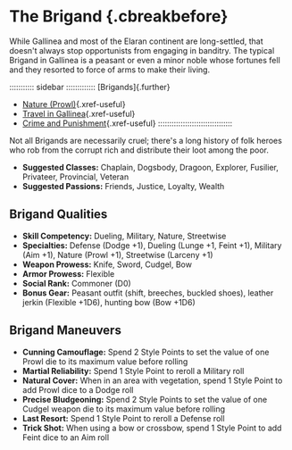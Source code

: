 # The Brigand {.cbreakbefore}

While Gallinea and most of the Elaran continent are long-settled, that
doesn't always stop opportunists from engaging in banditry. The typical
Brigand in Gallinea is a peasant or even a minor noble whose fortunes
fell and they resorted to force of arms to make their living.

::::::::::: sidebar :::::::::::::
[Brigands]{.further}

- [Nature (Prowl)](#prowl){.xref-useful}
- [Travel in Gallinea](#travel){.xref-useful}
- [Crime and Punishment](#crime-and-punishment){.xref-useful}
:::::::::::::::::::::::::::::::::

Not all Brigands are necessarily cruel; there's a long history of folk
heroes who rob from the corrupt rich and distribute their loot among the
poor.

- **Suggested Classes:** Chaplain, Dogsbody, Dragoon, Explorer, Fusilier, Privateer, Provincial, Veteran
- **Suggested Passions:** Friends, Justice, Loyalty, Wealth


## Brigand Qualities

- **Skill Competency:** Dueling, Military, Nature, Streetwise
- **Specialties:** Defense (Dodge +1), Dueling (Lunge +1, Feint +1), Military (Aim +1), Nature (Prowl +1), Streetwise (Larceny +1)
- **Weapon Prowess:** Knife, Sword, Cudgel, Bow
- **Armor Prowess:** Flexible
- **Social Rank:** Commoner (D0)
- **Bonus Gear:** Peasant outfit (shift, breeches, buckled shoes), leather jerkin (Flexible +1D6), hunting bow (Bow +1D6)

## Brigand Maneuvers

- **Cunning Camouflage:** Spend 2 Style Points to set the value of one Prowl die to its maximum value before rolling
- **Martial Reliability:** Spend 1 Style Point to reroll a Military roll
- **Natural Cover:** When in an area with vegetation, spend 1 Style Point to add Prowl dice to a Dodge roll
- **Precise Bludgeoning:** Spend 2 Style Points to set the value of one Cudgel weapon die to its maximum value before rolling
- **Last Resort:** Spend 1 Style Point to reroll a Defense roll
- **Trick Shot:** When using a bow or crossbow, spend 1 Style Point to add Feint dice to an Aim roll

